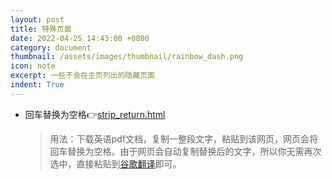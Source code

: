 ```yaml
---
layout: post
title: 特殊页面
date: 2022-04-25 14:43:00 +0800
category: document
thumbnail: /assets/images/thumbnail/rainbow_dash.png
icon: note
excerpt: 一些不会在主页列出的隐藏页面
indent: True
---
```



- 回车替换为空格👉[strip_return.html](/page/strip_return.html)
  > 用法：下载英语pdf文档，复制一整段文字，粘贴到该网页，网页会将回车替换为空格。由于网页会自动复制替换后的文字，所以你无需再次选中，直接粘贴到[谷歌翻译](https://translate.google.cn/)即可。
